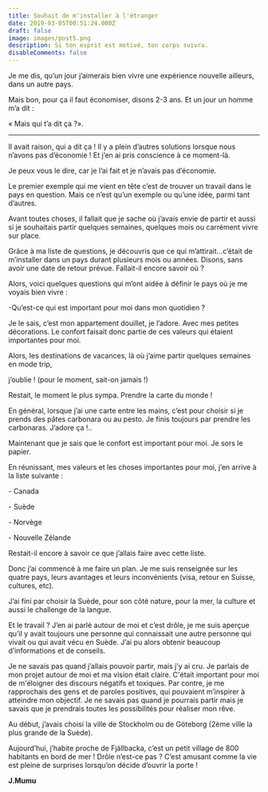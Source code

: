 ```yaml
---
title: Souhait de m'installer à l'étranger
date: 2019-03-05T00:51:24.000Z
draft: false
image: images/post5.png
description: Si ton esprit est motivé, ton corps suivra.
disableComments: false
---
```

Je me dis, qu’un jour j’aimerais bien vivre une expérience nouvelle ailleurs, dans un autre pays.

Mais bon, pour ça il faut économiser, disons 2-3 ans. Et un jour un homme m’a dit :

« Mais qui t’a dit ça ?».

- - -

Il avait raison, qui a dit ça ! Il y a plein d’autres solutions lorsque nous n’avons pas d’économie ! Et j’en ai pris conscience à ce moment-là. 

Je peux vous le dire, car je l’ai fait et je n’avais pas d’économie.

Le premier exemple qui me vient en tête c’est de trouver un travail dans le pays en question. Mais ce n’est qu’un exemple ou qu’une idée, parmi tant d’autres.



Avant toutes choses, il fallait que je sache où j’avais envie de partir et aussi si je souhaitais partir quelques semaines, quelques mois ou carrément vivre sur place.



Grâce à ma liste de questions, je découvris que ce qui m’attirait...c’était de m’installer dans un pays durant plusieurs mois ou années. Disons, sans avoir une date de retour prévue. Fallait-il encore savoir où ?



Alors, voici quelques questions qui m’ont aidée à définir le pays où je me voyais bien vivre :



\-Qu’est-ce qui est important pour moi dans mon quotidien ?

Je le sais, c’est mon appartement douillet, je l’adore. Avec mes petites décorations. Le confort faisait donc partie de ces valeurs qui étaient importantes pour moi. 

Alors, les destinations de vacances, là où j’aime partir quelques semaines en mode trip, 

j’oublie ! (pour le moment, sait-on jamais !)



Restait, le moment le plus sympa. Prendre la carte du monde !

En général, lorsque j’ai une carte entre les mains, c’est pour choisir si je prends des pâtes carbonara ou au pesto. Je finis toujours par prendre les carbonaras. J’adore ça !..



Maintenant que je sais que le confort est important pour moi. Je sors le papier.

En réunissant, mes valeurs et les choses importantes pour moi, j’en arrive à la liste suivante :

\-          Canada

\-          Suède

\-          Norvège

\-          Nouvelle Zélande



Restait-il encore à savoir ce que j’allais faire avec cette liste.

Donc j’ai commencé à me faire un plan. Je me suis renseignée sur les quatre pays, leurs avantages et leurs inconvénients (visa, retour en Suisse, cultures, etc).



J’ai fini par choisir la Suède, pour son côté nature, pour la mer, la culture et aussi le challenge de la langue. 



Et le travail ? J’en ai parlé autour de moi et c’est drôle, je me suis aperçue qu’il y avait toujours une personne qui connaissait une autre personne qui vivait ou qui avait vécu en Suède. J’ai pu alors obtenir beaucoup d’informations et de conseils.



Je ne savais pas quand j’allais pouvoir partir, mais j’y ai cru. Je parlais de mon projet autour de moi et ma vision était claire. C'était important pour moi de m'éloigner des discours négatifs et toxiques. Par contre, je me rapprochais des gens et de paroles positives, qui pouvaient m’inspirer à atteindre mon objectif. Je ne savais pas quand je pourrais partir mais je savais  que je prendrais toutes les possibilités pour réaliser mon rêve.



Au début, j’avais choisi la ville de Stockholm ou de Göteborg (2ème ville la plus grande de la Suède). 



Aujourd’hui, j’habite proche de Fjällbacka, c’est un petit village de 800 habitants en bord de mer ! Drôle n’est-ce pas ?  C’est amusant comme la vie est pleine de surprises lorsqu’on décide d’ouvrir la porte !

**J.Mumu**
